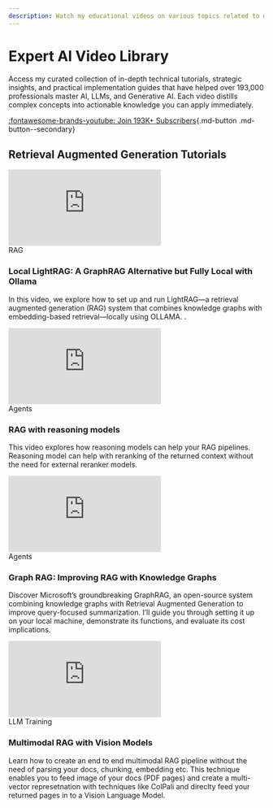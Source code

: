 ```yaml
---
description: Watch my educational videos on various topics related to my field of expertise.
---
```


# Expert AI Video Library

Access my curated collection of in-depth technical tutorials, strategic insights, and practical implementation guides that have helped over 193,000 professionals master AI, LLMs, and Generative AI. Each video distills complex concepts into actionable knowledge you can apply immediately.

[:fontawesome-brands-youtube: Join 193K+ Subscribers](https://www.youtube.com/@engineerprompt){.md-button .md-button--secondary}

## Retrieval Augmented Generation Tutorials

<div class="video-grid">
  <div class="video-card">
    <div class="video-wrapper">
      <iframe src="https://www.youtube.com/embed/g21royNJ4fw" title="Light-RAG: An Alternative to GraphRAG" frameborder="0" allow="accelerometer; autoplay; clipboard-write; encrypted-media; gyroscope; picture-in-picture" allowfullscreen></iframe>
    </div>
    <div class="video-info">
      <span class="video-category">RAG</span>
      <h3>Local LightRAG: A GraphRAG Alternative but Fully Local with Ollama</h3>
      <p>In this video, we explore how to set up and run LightRAG—a retrieval augmented generation (RAG) system that combines knowledge graphs with embedding-based retrieval—locally using OLLAMA. .</p>
      <!-- <div class="video-stats">
        <span>:material-eye: 58K views</span>
      </div> -->
    </div>
  </div>
  
  <div class="video-card">
    <div class="video-wrapper"> 
      <iframe src="https://www.youtube.com/embed/KoGnxuZmuYg" title="RAG with Reasoning" frameborder="0" allow="accelerometer; autoplay; clipboard-write; encrypted-media; gyroscope; picture-in-picture" allowfullscreen></iframe>
    </div>
    <div class="video-info">
      <span class="video-category">Agents</span>
      <h3>RAG with reasoning models</h3>
      <p>This video explores how reasoning models can help your RAG pipelines. Reasoning model can help with reranking of the returned context without the need for external reranker models. </p>
      <!-- <div class="video-stats">
        <span>:material-eye: 42K views</span>
      </div> -->
    </div>
  </div>

  <div class="video-card">
    <div class="video-wrapper"> 
      <iframe src="https://www.youtube.com/embed/vX3A96_F3FU" title="Graph RAG: Improving RAG with Knowledge Graphs" frameborder="0" allow="accelerometer; autoplay; clipboard-write; encrypted-media; gyroscope; picture-in-picture" allowfullscreen></iframe>
    </div>
    <div class="video-info">
      <span class="video-category">Agents</span>
      <h3>Graph RAG: Improving RAG with Knowledge Graphs</h3>
      <p>Discover Microsoft’s groundbreaking GraphRAG, an open-source system combining knowledge graphs with Retrieval Augmented Generation to improve query-focused summarization. I’ll guide you through setting it up on your local machine, demonstrate its functions, and evaluate its cost implications. </p>
      <!-- <div class="video-stats">
        <span>:material-eye: 42K views</span>
      </div> -->
    </div>
  </div>
  
  <div class="video-card">
    <div class="video-wrapper"> 
      <iframe src="https://www.youtube.com/embed/YPs4eGDpIY4" title="Multimodal RAG with Vision Models" frameborder="0" allow="accelerometer; autoplay; clipboard-write; encrypted-media; gyroscope; picture-in-picture" allowfullscreen></iframe>
    </div>
    <div class="video-info">
      <span class="video-category">LLM Training</span>
      <h3>Multimodal RAG with Vision Models</h3>
      <p>Learn how to create an end to end multimodal RAG pipeline without the need of parsing your docs, chunking, embedding etc. This technique enables you to feed image of your docs (PDF pages) and create a multi-vector represetnation with techniques like ColPali and direclty feed your returned pages in to a Vision Language Model.</p>
      <!-- <div class="video-stats">
        <span>:material-eye: 36K views</span>
      </div> -->
    </div>
  </div>
</div>

